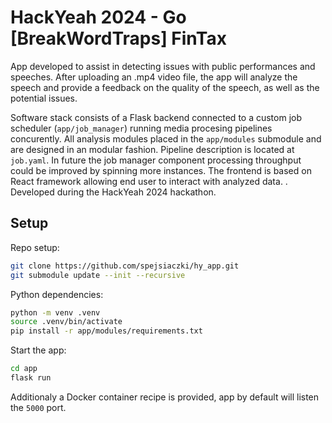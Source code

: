 # HackYeah 2024 - Go [BreakWordTraps] FinTax

App developed to assist in detecting issues with public performances and speeches. After uploading an .mp4 video file, the app will analyze the speech and provide a feedback on the quality of the speech, as well as the potential issues.

Software stack consists of a Flask backend connected to a custom job scheduler (`app/job_manager`) running media procesing pipelines concurently. All analysis modules placed in the `app/modules` submodule and are designed in an modular fashion. Pipeline description is located at `job.yaml`. In future the job manager component processing throughput could be improved by spinning more instances. The frontend is based on React framework allowing end user to interact with analyzed data.
.
Developed during the HackYeah 2024 hackathon.

## Setup

Repo setup:
```sh
git clone https://github.com/spejsiaczki/hy_app.git
git submodule update --init --recursive
```

Python dependencies:
```sh
python -m venv .venv
source .venv/bin/activate
pip install -r app/modules/requirements.txt
```

Start the app:
```sh
cd app
flask run
```

Additionaly a Docker container recipe is provided, app by default will listen the `5000` port.

